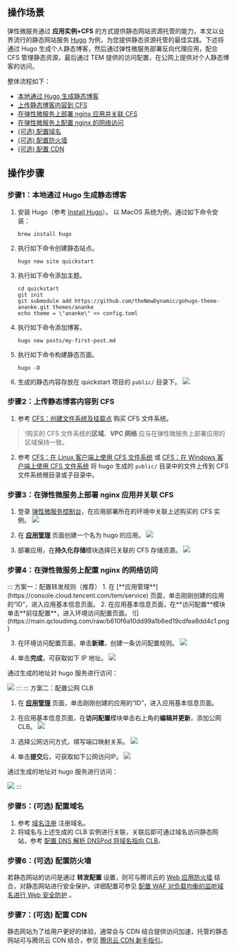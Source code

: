 ## 操作场景

弹性微服务通过 **应用实例+CFS** 的方式提供静态网站资源托管的能力，本文以业界流行的静态网站服务 [Hugo](https://gohugo.io/) 为例，为您提供静态资源托管的最佳实践。下述将通过 Hugo 生成个人静态博客，然后通过弹性微服务部署反向代理应用，配合 CFS 管理静态资源，最后通过 TEM 提供的访问配置，在公网上提供对个人静态博客的访问。

整体流程如下：
<dx-steps>
- [本地通过 Hugo 生成静态博客](#step1)
- [上传静态博客内容到 CFS](#step2)
- [在弹性微服务上部署 nginx 应用并关联 CFS](#step3)
- [在弹性微服务上配置 nginx 的网络访问](#step4)
- [(可选) 配置域名](#step5)
- [(可选) 配置防火墙](#step6)
- [(可选) 配置 CDN](#step7)
</dx-steps>


## 操作步骤

### 步骤1：本地通过 Hugo 生成静态博客[](id:step1)

1. 安装 Hugo（参考 [Install Hugo](https://gohugo.io/getting-started/installing/)）。
   以 MacOS 系统为例，通过如下命令安装：
   ```
   brew install hugo
   ```

2. 执行如下命令创建静态站点。
   ```
   hugo new site quickstart
   ```

3. 执行如下命令添加主题。
   ```
   cd quickstart
   git init
   git submodule add https://github.com/theNewDynamic/gohugo-theme-ananke.git themes/ananke
   echo theme = \"ananke\" >> config.toml
   ```

4. 执行如下命令添加博客。
   ```
   hugo new posts/my-first-post.md
   ```

5. 执行如下命令构建静态页面。
   ```
   hugo -D
   ```

6. 生成的静态内容存放在 quickstart 项目的 `public/` 目录下。
   ![](https://main.qcloudimg.com/raw/1719df20926f87db5edd93d32dbde0fd.png)


### 步骤2：上传静态博客内容到 CFS[](id:step2)

1. 参考 [CFS：创建文件系统及挂载点](https://cloud.tencent.com/document/product/582/9132) 购买 CFS 文件系统。
>!购买的 CFS 文件系统的**区域**、**VPC 网络** 应与在弹性微服务上部署应用的区域保持一致。

2. 参考 [CFS：在 Linux 客户端上使用 CFS 文件系统](https://cloud.tencent.com/document/product/582/11523) 或 [CFS：在 Windows 客户端上使用 CFS 文件系统](https://cloud.tencent.com/document/product/582/11524) 将 hugo 生成的 `public/` 目录中的文件上传到 CFS 文件系统根目录或子目录中。

### 步骤3：在弹性微服务上部署 nginx 应用并关联 CFS[](id:step3)

1. 登录 [弹性微服务控制台](https://console.cloud.tencent.com/tem)，在应用部署所在的环境中关联上述购买的 CFS 实例。
![](https://main.qcloudimg.com/raw/fe672760aa89259bccbc6bc20900ba9e.png)

2. 在 [**应用管理**](https://console.cloud.tencent.com/tem) 页面创建一个名为 hugo 的应用。
![](https://main.qcloudimg.com/raw/103fb2378637edb06f7176915b41fbe6.png)

3. 部署应用，在**持久化存储**模块选择已关联的 CFS 存储资源。
![](https://main.qcloudimg.com/raw/a334d65a7911d0af5b902afeb90701b1.png)


### 步骤4：在弹性微服务上配置 nginx 的网络访问[](id:step4)
<dx-tabs>
::: 方案一：配置转发规则（推荐）
1. 在 [**应用管理**](https://console.cloud.tencent.com/tem/service) 页面，单击刚刚创建的应用的“ID”，进入应用基本信息页面。
2. 在应用基本信息页面，在**访问配置**模块单击**前往配置**，进入环境访问配置页面。
![](https://main.qcloudimg.com/raw/b610f6a10dd99a1b6ed19cdfea8dd4c1.png)


3. 在环境访问配置页面，单击**新建**，创建一条访问配置规则。
![](https://main.qcloudimg.com/raw/71712aca2a517dc8b22dc0d263ed32f4.png)


4. 单击**完成**，可获取如下 IP 地址。
![](https://main.qcloudimg.com/raw/9ac2b74dceacde3206e695c5a341d060.png)

通过生成的地址对 hugo 服务进行访问：

![](https://main.qcloudimg.com/raw/9b76fee79a65e46760235629b05f244f.png)
:::
::: 方案二：配置公网 CLB
1. 在 [**应用管理**](https://console.cloud.tencent.com/tem/service) 页面，单击刚刚创建的应用的“ID”，进入应用基本信息页面。
2. 在应用基本信息页面，在**访问配置**模块单击右上角的**编辑并更新**，添加公网 CLB。
![](https://main.qcloudimg.com/raw/14f45f7bf0e479e7c844b1bd28b1a3a5.png)

3. 选择公网访问方式，填写端口映射关系。
![](https://main.qcloudimg.com/raw/61fae73eed90ddd61974642020cc899c.png)

4. 单击**提交**后，可获取如下公网访问IP。
![](https://main.qcloudimg.com/raw/3b68e0158d09f2d5d86dea2a25c2ad86.png)

通过生成的地址对 hugo 服务进行访问：

![](https://main.qcloudimg.com/raw/fceeebcacde7f9b68a726d7777b8ca90.png)
:::
</dx-tabs>


### 步骤5：(可选) 配置域名[](id:step5)

1. 参考 [域名注册](https://cloud.tencent.com/document/product/242/9595) 注册域名。
2. 将域名与上述生成的 CLB 实例进行关联，关联后即可通过域名访问静态网站，参考 [配置 DNS 解析 DNSPod 将域名指向 CLB](https://cloud.tencent.com/document/product/214/8975#.E6.96.B9.E6.B3.95.E4.BA.8C.EF.BC.9A.E9.85.8D.E7.BD.AE-dns-.E8.A7.A3.E6.9E.90-dnspod-.E5.B0.86.E5.9F.9F.E5.90.8D.E6.8C.87.E5.90.91-clb)。

### 步骤6：(可选) 配置防火墙[](id:step6)

若静态网站的访问是通过 **转发配置** 设置，则可与腾讯云的 [Web 应用防火墙](https://cloud.tencent.com/product/waf) 结合，对静态网站进行安全保护。详细配置可参见 [配置 WAF 对负载均衡的监听域名进行 Web 安全防护](https://cloud.tencent.com/document/product/214/49031) 。

### 步骤7：(可选) 配置 CDN[](id:step7)

静态网站为了给用户更好的体验，通常会与 CDN 结合提供访问加速，托管的静态网站可与腾讯云 CDN 结合，参见 [腾讯云 CDN 新手指引](https://cloud.tencent.com/document/product/228/43827)。
